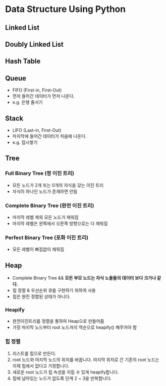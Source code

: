 # Data Structure Using Python

## Linked List

## Doubly Linked List

## Hash Table

## Queue
* FIFO (First-in, First-Out)
* 먼저 들어간 데이터가 먼저 나온다.
* e.g. 은행 줄서기

## Stack
* LIFO (Last-in, First-Out)
* 마지막에 들어간 데이터가 처음에 나온다.
* e.g. 접시쌓기


## Tree
### Full Binary Tree (정 이진 트리)
* 모든 노드가 2개 또는 0개의 자식을 갖는 이진 트리
* 자식이 하나인 노드가 존재하면 안됨

### Complete Binary Tree (완전 이진 트리)
* 마지막 레벨 제외 모든 노드가 채워짐
* 마지막 레벨은 왼쪽에서 오른쪽 방향으로는 다 채워짐


### Perfect Binary Tree (포화 이진 트리)
* 모든 레벨이 빠짐없이 채워짐

## Heap
* Complete Binary Tree && **모든 부모 노드는 자식 노들들의 데이터 보다 크거나 같다.**
* 힙 정렬 & 우선순위 큐를 구현하기 위하여 사용
* 힙은 완전 정렬된 상태가 아니다.

### Heapify
* 완전이진트리를 정렬을 통하여 Heap으로 만들어줌
* 가장 마지막 노드부터 root 노드까지 역순으로 heapify() 해주어야 함


### 힙 정렬
1. 리스트를 힙으로 만든다.
2. root 노드와 마지막 노드의 위치를 바꿉니다. 마지막 위치로 간 기존의 root 노드는 이제 힙에서 없다고 가정합니다.
3. 새로운 root 노드가 힙 속성을 지킬 수 있게 heapify합니다.
4. 힙에 남아있는 노드가 없도록 단계 2 ~ 3을 반복합니다.
